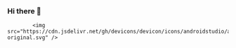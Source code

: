 ### Hi there 👋

<!--comentario-->

            <img src="https://cdn.jsdelivr.net/gh/devicons/devicon/icons/androidstudio/androidstudio-original.svg" />
          
